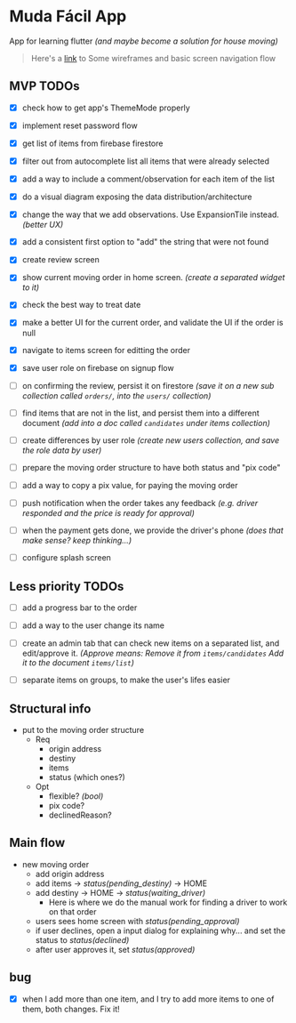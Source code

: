 # Muda Fácil App

App for learning flutter _(and maybe become a solution for house moving)_

> Here's a [link](https://drive.google.com/file/d/1ddqhjFzTeCn-ubGbUCgLDcDuqTYL2Z4N/view?usp=sharing) to Some wireframes and basic screen navigation flow

## MVP TODOs

- [x] check how to get app's ThemeMode properly
- [x] implement reset password flow
- [x] get list of items from firebase firestore
- [x] filter out from autocomplete list all items that were already selected
- [x] add a way to include a comment/observation for each item of the list
- [x] do a visual diagram exposing the data distribution/architecture
- [x] change the way that we add observations. Use ExpansionTile instead. _(better UX)_
- [x] add a consistent first option to "add" the string that were not found
- [x] create review screen
- [x] show current moving order in home screen. _(create a separated widget to it)_
- [x] check the best way to treat date
- [x] make a better UI for the current order, and validate the UI if the order is null
- [x] navigate to items screen for editting the order
- [x] save user role on firebase on signup flow
- [ ] on confirming the review, persist it on firestore _(save it on a new sub collection called `orders/`, into the `users/` collection)_
- [ ] find items that are not in the list, and persist them into a different document _(add into a doc called `candidates` under items collection)_
- [ ] create differences by user role _(create new users collection, and save the role data by user)_
- [ ] prepare the moving order structure to have both status and "pix code"
- [ ] add a way to copy a pix value, for paying the moving order
- [ ] push notification when the order takes any feedback _(e.g. driver responded and the price is ready for approval)_
- [ ] when the payment gets done, we provide the driver's phone _(does that make sense? keep thinking...)_

- [ ] configure splash screen

## Less priority TODOs

- [ ] add a progress bar to the order

- [ ] add a way to the user change its name

- [ ] create an admin tab that can check new items on a separated list, and edit/approve it. _(Approve means: Remove it from `items/candidates` Add it to the document `items/list`)_

- [ ] separate items on groups, to make the user's lifes easier

## Structural info

- put to the moving order structure
  - Req
    - origin address
    - destiny
    - items
    - status (which ones?)
  - Opt
    - flexible? _(bool)_
    - pix code?
    - declinedReason?

## Main flow

- new moving order
  - add origin address
  - add items -> _status(pending_destiny)_ -> HOME
  - add destiny -> HOME -> _status(waiting_driver)_
    - Here is where we do the manual work for finding a driver to work on that order
  - users sees home screen with _status(pending_approval)_
  - if user declines, open a input dialog for explaining why... and set the status to _status(declined)_
  - after user approves it, set _status(approved)_

## bug

- [x] when I add more than one item, and I try to add more items to one of them, both changes. Fix it!
